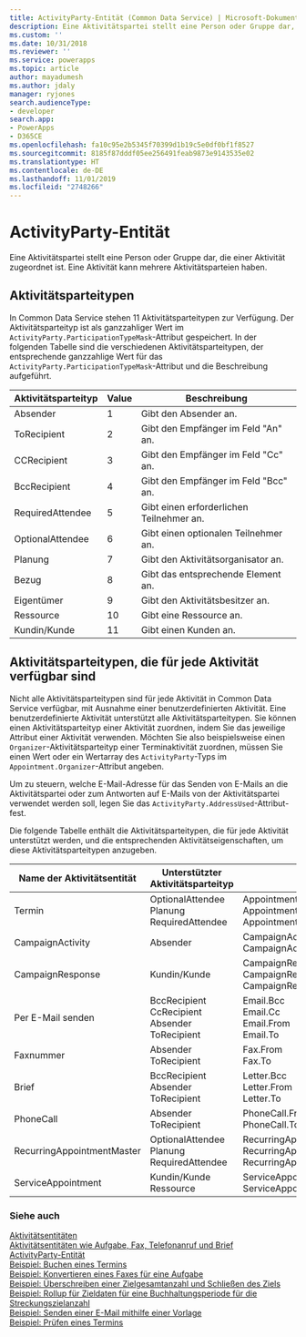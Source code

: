 ```yaml
---
title: ActivityParty-Entität (Common Data Service) | Microsoft-Dokumentation
description: Eine Aktivitätspartei stellt eine Person oder Gruppe dar, die einer Aktivität zugeordnet ist. Eine Aktivität kann mehrere Aktivitätsparteien haben.
ms.custom: ''
ms.date: 10/31/2018
ms.reviewer: ''
ms.service: powerapps
ms.topic: article
author: mayadumesh
ms.author: jdaly
manager: ryjones
search.audienceType:
- developer
search.app:
- PowerApps
- D365CE
ms.openlocfilehash: fa10c95e2b5345f70399d1b19c5e0df0bf1f8527
ms.sourcegitcommit: 8185f87dddf05ee256491feab9873e9143535e02
ms.translationtype: HT
ms.contentlocale: de-DE
ms.lasthandoff: 11/01/2019
ms.locfileid: "2748266"
---
```

# <a name="activityparty-entity"></a>ActivityParty-Entität

Eine Aktivitätspartei stellt eine Person oder Gruppe dar, die einer Aktivität zugeordnet ist. Eine Aktivität kann mehrere Aktivitätsparteien haben.  
  
<a name="ActivityPartyTypes"></a>   

## <a name="activity-party-types"></a>Aktivitätsparteitypen  

 In Common Data Service stehen 11 Aktivitätsparteitypen zur Verfügung. Der Aktivitätsparteityp ist als ganzzahliger Wert im `ActivityParty.ParticipationTypeMask`-Attribut gespeichert. In der folgenden Tabelle sind die verschiedenen Aktivitätsparteitypen, der entsprechende ganzzahlige Wert für das `ActivityParty.ParticipationTypeMask`-Attribut und die Beschreibung aufgeführt.  
  
|Aktivitätsparteityp|Value|Beschreibung|  
|-------------------------|-----------|-----------------|  
|Absender|1|Gibt den Absender an.|  
|ToRecipient|2|Gibt den Empfänger im Feld "An" an.|  
|CCRecipient|3|Gibt den Empfänger im Feld "Cc" an.|  
|BccRecipient|4|Gibt den Empfänger im Feld "Bcc" an.|  
|RequiredAttendee|5|Gibt einen erforderlichen Teilnehmer an.|  
|OptionalAttendee|6|Gibt einen optionalen Teilnehmer an.|  
|Planung|7|Gibt den Aktivitätsorganisator an.|  
|Bezug|8|Gibt das entsprechende Element an.|  
|Eigentümer|9|Gibt den Aktivitätsbesitzer an.|  
|Ressource|10|Gibt eine Ressource an.|  
|Kundin/Kunde|11|Gibt einen Kunden an.|  
  
<a name="SupportedActivityPartyTypes"></a>   
## <a name="activity-party-types-available-for-each-activity"></a>Aktivitätsparteitypen, die für jede Aktivität verfügbar sind  
 Nicht alle Aktivitätsparteitypen sind für jede Aktivität in Common Data Service verfügbar, mit Ausnahme einer benutzerdefinierten Aktivität. Eine benutzerdefinierte Aktivität unterstützt alle Aktivitätsparteitypen. Sie können einen Aktivitätsparteityp einer Aktivität zuordnen, indem Sie das jeweilige Attribut einer Aktivität verwenden. Möchten Sie also beispielsweise einen `Organizer`-Aktivitätsparteityp einer Terminaktivität zuordnen, müssen Sie einen Wert oder ein Wertarray des `ActivityParty`-Typs im `Appointment.Organizer`-Attribut angeben.  
  
 Um zu steuern, welche E-Mail-Adresse für das Senden von E-Mails an die Aktivitätspartei oder zum Antworten auf E-Mails von der Aktivitätspartei verwendet werden soll, legen Sie das `ActivityParty.AddressUsed`-Attribut-fest.  
  
 Die folgende Tabelle enthält die Aktivitätsparteitypen, die für jede Aktivität unterstützt werden, und die entsprechenden Aktivitätseigenschaften, um diese Aktivitätsparteitypen anzugeben.  
  
|Name der Aktivitätsentität|Unterstützter Aktivitätsparteityp|Aktivitätsattribut|  
|--------------------------|-----------------------------------|------------------------|  
|Termin|OptionalAttendee<br />Planung<br />RequiredAttendee|Appointment.OptionalAttendees<br />Appointment.Organizer<br />Appointment.RequiredAttendees|  
|CampaignActivity|Absender|CampaignActivity.Partners<br />CampaignActivity.From|  
|CampaignResponse|Kundin/Kunde|CampaignResponse.Customer<br />CampaignResponse.Partner<br />CampaignResponse.From|  
|Per E-Mail senden|BccRecipient<br />CcRecipient<br />Absender<br />ToRecipient|Email.Bcc<br />Email.Cc<br />Email.From<br />Email.To|  
|Faxnummer|Absender<br />ToRecipient|Fax.From<br />Fax.To|  
|Brief|BccRecipient<br />Absender<br />ToRecipient|Letter.Bcc<br />Letter.From<br />Letter.To|  
|PhoneCall|Absender<br />ToRecipient|PhoneCall.From<br />PhoneCall.To|  
|RecurringAppointmentMaster|OptionalAttendee<br />Planung<br />RequiredAttendee|RecurringAppointmentMaster.OptionalAttendees<br />RecurringAppointmentMaster.Organizer<br />RecurringAppointmentMaster.RequiredAttendees|  
|ServiceAppointment|Kundin/Kunde<br />Ressource|ServiceAppointment.Customers<br />ServiceAppointment.Resources|  
  
### <a name="see-also"></a>Siehe auch  
 [Aktivitätsentitäten](activity-entities.md)   
 [Aktivitätsentitäten wie Aufgabe, Fax, Telefonanruf und Brief](task-fax-phone-call-letter-activity-entities.md)   
 [ActivityParty-Entität](reference/entities/activityparty.md)   
 [Beispiel: Buchen eines Termins](/dynamics365/customer-engagement/developer/sample-book-appointment)<br>
 [Beispiel: Konvertieren eines Faxes für eine Aufgabe](/dynamics365/customer-engagement/developer/sample-convert-fax-task)   
 [Beispiel: Überschreiben einer Zielgesamtanzahl und Schließen des Ziels](/dynamics365/customer-engagement/developer/sample-override-goal-total-count-close-goal)   
 [Beispiel: Rollup für Zieldaten für eine Buchhaltungsperiode für die Streckungszielanzahl](/dynamics365/customer-engagement/developer/sample-rollup-goal-data-fiscal-period-stretch-target-count)   
 [Beispiel: Senden einer E-Mail mithilfe einer Vorlage](/dynamics365/customer-engagement/developer/sample-send-email-template)   
 [Beispiel: Prüfen eines Termins](/dynamics365/customer-engagement/developer/sample-validate-appointment)
